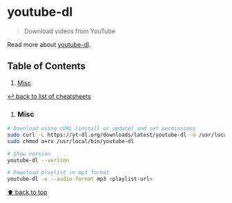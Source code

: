 # youtube-dl
> Download videos from YouTube

Read more about [youtube-dl](https://youtube-dl.org/).

## Table of Contents

1. [Misc](#misc)

[↩ back to list of cheatsheets](README.md#list-of-cheatsheets)

1. ### Misc

```bash
# Download using cURL (install or update) and set permissions
sudo curl -L https://yt-dl.org/downloads/latest/youtube-dl -o /usr/local/bin/youtube-dl
sudo chmod a+rx /usr/local/bin/youtube-dl

# Show version
youtube-dl --version

# Download playlist in mp3 format
youtube-dl -x --audio-format mp3 <playlist-url>
```

[⬆ back to top](#table-of-contents)
